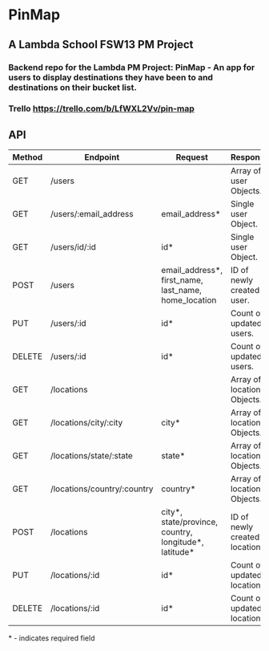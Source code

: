 # PinMap

## A Lambda School FSW13 PM Project

### Backend repo for the Lambda PM Project: PinMap - An app for users to display destinations they have been to and destinations on their bucket list.

### Trello https://trello.com/b/LfWXL2Vv/pin-map

## API

| Method | Endpoint                    | Request                                                  | Response                      |
| ------ | --------------------------- | -------------------------------------------------------- | ----------------------------- |
| GET    | /users                      |                                                          | Array of user Objects.        |
| GET    | /users/:email_address       | email_address\*                                          | Single user Object.           |
| GET    | /users/id/:id               | id\*                                                     | Single user Object.           |
| POST   | /users                      | email_address\*, first_name, last_name, home_location    | ID of newly created user.     |
| PUT    | /users/:id                  | id\*                                                     | Count of updated users.       |
| DELETE | /users/:id                  | id\*                                                     | Count of updated users.       |
| GET    | /locations                  |                                                          | Array of location Objects.    |
| GET    | /locations/city/:city       | city\*                                                   | Array of location Objects.    |
| GET    | /locations/state/:state     | state\*                                                  | Array of location Objects.    |
| GET    | /locations/country/:country | country\*                                                | Array of location Objects.    |
| POST   | /locations                  | city\*, state/province, country, longitude\*, latitude\* | ID of newly created location. |
| PUT    | /locations/:id              | id\*                                                     | Count of updated locations.   |
| DELETE | /locations/:id              | id\*                                                     | Count of updated locations.   |

\* - indicates required field
